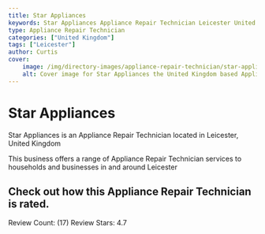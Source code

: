 ```yaml
---
title: Star Appliances
keywords: Star Appliances Appliance Repair Technician Leicester United Kingdom 
type: Appliance Repair Technician 
categories: ["United Kingdom"]
tags: ["Leicester"]
author: Curtis
cover:
    image: /img/directory-images/appliance-repair-technician/star-appliances.webp
    alt: Cover image for Star Appliances the United Kingdom based Appliance Repair Technician servicing Leicester 
---
```


# Star Appliances
Star Appliances is an Appliance Repair Technician located in Leicester, United Kingdom

This business offers a range of Appliance Repair Technician services to households and businesses in and around Leicester

## Check out how this Appliance Repair Technician is rated.
Review Count: (17)
Review Stars: 4.7

